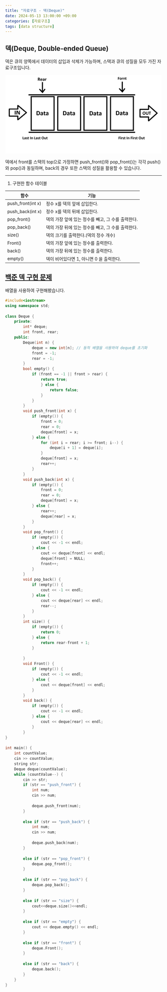 ```yaml
---
title: "자료구조 - 덱(Deque)"
date: 2024-05-13 13:00:00 +09:00
categories: [자료구조]
tags: [data structure]
---
```


## **덱(Deque, Double-ended Queue)**    
덱은 큐의 양쪽에서 데이터의 삽입과 삭제가 가능하며, 스택과 큐의 성질을 모두 가진 자료구조입니다.  

<img src="/assets/img/Queue.png" alt="Queue structure image">
  


덱에서 front를 스택의 top으로 가정하면 push_front()와 pop_front()는 각각 push()와 pop()과 동일하며, back의 경우 또한 스택의 성질을 활용할 수 있습니다.

---
1) 구현한 함수 테이블  

| 함수  | 기능 |
| ------------- | ------------- |
| push_front(int x)  | 정수 x를 덱의 앞에 삽입한다.|
| push_back(int x) | 정수 x를 덱의 뒤에 삽입한다. |
| pop_front() | 덱의 가장 앞에 있는 정수를 빼고, 그 수를 출력한다.|
| pop_back()   | 덱의 가장 뒤에 있는 정수를 빼고, 그 수를 출력한다. |
| size()   | 덱의 크기를 출력한다.(덱의 정수 개수) |
| Front()   | 덱의 가장 앞에 있는 정수를 출력한다. |
| back()   | 덱의 가장 뒤에 있는 정수를 출력한다. |
| empty()   | 덱이 비어있다면 1, 아니면 0 을 출력한다. |


## [백준 덱 구현 문제](https://www.acmicpc.net/problem/10866)
배열을 사용하여 구현해봤습니다. 

``` c++
#include<iostream>
using namespace std;

class Deque {
    private:
        int* deque;
        int front, rear;
    public:
        Deque(int n) {
            deque = new int[n]; // 동적 배열을 사용하여 deque를 초기화
            front = -1;
            rear = -1;
        }
        bool empty() {
            if (front == -1 || front > rear) { 
                return true; 
                } else { 
                    return false; 
                }
            }
        }
        void push_front(int x) {
            if (empty()) {
                front = 0;
                rear = 0;
                deque[front] = x;
            } else {
                for (int i = rear; i >= front; i--) {
                    deque[i + 1] = deque[i];
                }
                deque[front] = x;
                rear++;
            }
        }
        void push_back(int x) {
            if (empty()) {
                front = 0;
                rear = 0;
                deque[front] = x;
            } else {
                rear++;
                deque[rear] = x;
            }
        }
        void pop_front() {
            if (empty()) {
                cout << -1 << endl;
            } else {
                cout << deque[front] << endl;
                deque[front] = NULL;
                front++;
            }
        }
        void pop_back() {
            if (empty()) {
                cout << -1 << endl;
            } else {
                cout << deque[rear] << endl;
                rear--;
            }
        }
        int size() {
            if (empty()) {
                return 0;
            } else {
                return rear-front + 1;
            }

        }
        void Front() {
            if (empty()) {
                cout << -1 << endl;
            } else {
                cout << deque[front] << endl;
            }
        }
        void back() {
            if (empty()) {
                cout << -1 << endl;
            } else {
                cout << deque[rear] << endl;
            }
        }
}

int main() {
    int countValue;
    cin >> countValue;
    string str;
    Deque deque(countValue);
    while (countValue--) {
        cin >> str;
        if (str == "push_front") {
            int num;
            cin >> num;

            deque.push_front(num);
        }

        else if (str == "push_back") {
            int num;
            cin >> num;

            deque.push_back(num);
        }

        else if (str == "pop_front") {
            deque.pop_front();
        }

        else if (str == "pop_back") {
            deque.pop_back();
        }

        else if (str == "size") {
            cout<<deque.size()<<endl;
        }

        else if (str == "empty") {
            cout << deque.empty() << endl;
        }

        else if (str == "front") {
            deque.Front();
        }

        else if (str == "back") {
            deque.back();
        }
    }
}
```




